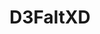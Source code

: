 ---
title: D3FaltXD
github: https://github.com/D3FaltXD
mode: dark
transition: 1s
score: 94.3
archetype:
- Anime
- Dynamic
- Editor’s Choice
- Innovative
---